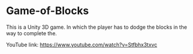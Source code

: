 # Game-of-Blocks
This is a Unity 3D game. In which the player has to dodge the blocks in the way to complete the.

YouTube link: https://www.youtube.com/watch?v=Stfbhx3txvc

